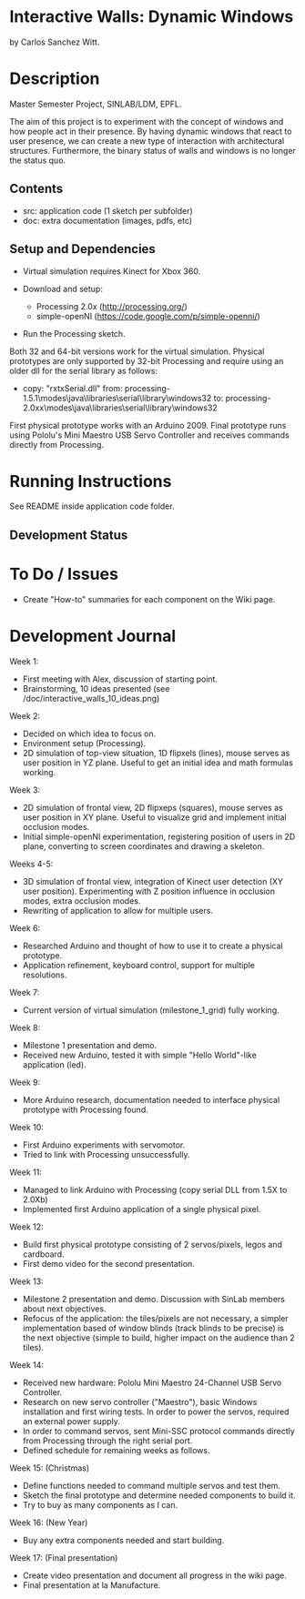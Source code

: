 Interactive Walls: Dynamic Windows
==================================

by Carlos Sanchez Witt.

Description
===========

Master Semester Project, SINLAB/LDM, EPFL.

The aim of this project is to experiment with the concept of windows and how 
people act in their presence. By having dynamic windows that react to user 
presence, we can create a new type of interaction with architectural structures.
Furthermore, the binary status of walls and windows is no longer the status 
quo.


Contents
--------

- src: application code (1 sketch per subfolder)
- doc: extra documentation (images, pdfs, etc)

Setup and Dependencies
----------------------

* Virtual simulation requires Kinect for Xbox 360.

* Download and setup:
	- Processing 2.0x (http://processing.org/)
	- simple-openNI (https://code.google.com/p/simple-openni/)
	
* Run the Processing sketch.

Both 32 and 64-bit versions work for the virtual simulation. Physical prototypes
are only supported by 32-bit Processing and require using an older dll for the 
serial library as follows:

* copy: "rxtxSerial.dll"
  from: processing-1.5.1\modes\java\libraries\serial\library\windows32
  to:   processing-2.0xx\modes\java\libraries\serial\library\windows32
  
First physical prototype works with an Arduino 2009.
Final prototype runs using Pololu's Mini Maestro USB Servo Controller and 
receives commands directly from Processing.

Running Instructions
====================

See README inside application code folder.

Development Status
------------------

To Do / Issues
===============
- Create "How-to" summaries for each component on the Wiki page.

Development Journal
===================

Week 1:
- First meeting with Alex, discussion of starting point.
- Brainstorming, 10 ideas presented (see /doc/interactive_walls_10_ideas.png)

Week 2:
- Decided on which idea to focus on.
- Environment setup (Processing).
- 2D simulation of top-view situation, 1D flipxels (lines), mouse serves as 
  user position in YZ plane. Useful to get an initial idea and math formulas 
  working.
  
Week 3:
- 2D simulation of frontal view, 2D flipxeps (squares), mouse serves as user 
  position in XY plane. Useful to visualize grid and implement initial 
  occlusion modes.
- Initial simple-openNI experimentation, registering position of users in 2D 
  plane, converting to screen coordinates and drawing a skeleton.
  
Weeks 4-5:
- 3D simulation of frontal view, integration of Kinect user detection (XY user 
  position). Experimenting with Z position influence in occlusion modes, extra 
  occlusion modes.
- Rewriting of application to allow for multiple users.

Week 6:
- Researched Arduino and thought of how to use it to create a physical
  prototype.
- Application refinement, keyboard control, support for multiple resolutions.

Week 7:
- Current version of virtual simulation (milestone_1_grid) fully working.

Week 8:
- Milestone 1 presentation and demo.
- Received new Arduino, tested it with simple "Hello World"-like application
  (led).

Week 9:
- More Arduino research, documentation needed to interface physical prototype 
  with Processing found.

Week 10:
- First Arduino experiments with servomotor.
- Tried to link with Processing unsuccessfully.

Week 11:
- Managed to link Arduino with Processing (copy serial DLL from 1.5X to 2.0Xb)
- Implemented first Arduino application of a single physical pixel.

Week 12:
- Build first physical prototype consisting of 2 servos/pixels, legos and 
  cardboard.
- First demo video for the second presentation.

Week 13:
- Milestone 2 presentation and demo. Discussion with SinLab members about next
  objectives.
- Refocus of the application: the tiles/pixels are not necessary, a simpler
  implementation based of window blinds (track blinds to be precise) is the next
  objective (simple to build, higher impact on the audience than 2 tiles).
  
Week 14:
- Received new hardware: Pololu Mini Maestro 24-Channel USB Servo Controller.
- Research on new servo controller ("Maestro"), basic Windows installation and 
  first wiring tests. In order to power the servos, required an external power
  supply.
- In order to command servos, sent Mini-SSC protocol commands directly from
  Processing through the right serial port.
- Defined schedule for remaining weeks as follows.
  
Week 15: (Christmas)
- Define functions needed to command multiple servos and test them.
- Sketch the final prototype and determine needed components to build it.
- Try to buy as many components as I can.

Week 16: (New Year)
- Buy any extra components needed and start building.

Week 17: (Final presentation)
- Create video presentation and document all progress in the wiki page.
- Final presentation at la Manufacture.
